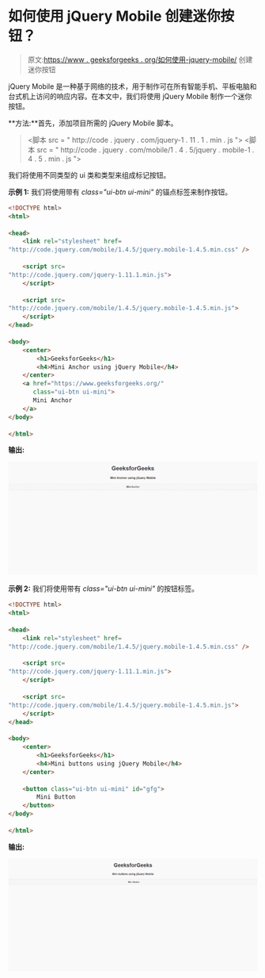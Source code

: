 # 如何使用 jQuery Mobile 创建迷你按钮？

> 原文:[https://www . geeksforgeeks . org/如何使用-jquery-mobile/](https://www.geeksforgeeks.org/how-to-create-a-mini-button-using-jquery-mobile/) 创建迷你按钮

jQuery Mobile 是一种基于网络的技术，用于制作可在所有智能手机、平板电脑和台式机上访问的响应内容。在本文中，我们将使用 jQuery Mobile 制作一个迷你按钮。

**方法:**首先，添加项目所需的 jQuery Mobile 脚本。

> <link rel="”stylesheet”" href="”http://code.jquery.com/mobile/1.4.5/jquery.mobile-1.4.5.min.css”">
> <脚本 src = " http://code . jquery . com/jquery-1 . 11 . 1 . min . js "></脚本>
> <脚本 src = " http://code . jquery . com/mobile/1 . 4 . 5/jquery . mobile-1 . 4 . 5 . min . js "></脚本>

我们将使用不同类型的 ui 类和类型来组成标记按钮。

**示例 1:** 我们将使用带有 *class="ui-btn ui-mini"* 的锚点标签来制作按钮。

```html
<!DOCTYPE html> 
<html> 

<head>
    <link rel="stylesheet" href=
"http://code.jquery.com/mobile/1.4.5/jquery.mobile-1.4.5.min.css" />

    <script src=
"http://code.jquery.com/jquery-1.11.1.min.js">
    </script>

    <script src=
"http://code.jquery.com/mobile/1.4.5/jquery.mobile-1.4.5.min.js">
    </script>
</head>

<body> 
    <center>
        <h1>GeeksforGeeks</h1>
        <h4>Mini Anchor using jQuery Mobile</h4>
    </center>
    <a href="https://www.geeksforgeeks.org/" 
       class="ui-btn ui-mini">
       Mini Anchor
    </a>
</body> 

</html> 
```

**输出:**

![](img/9fe6ac4cb2c9cc8bf63149f791ceae1c.png)

**示例 2:** 我们将使用带有 *class="ui-btn ui-mini"* 的按钮标签。

```html
<!DOCTYPE html> 
<html> 

<head>
    <link rel="stylesheet" href=
"http://code.jquery.com/mobile/1.4.5/jquery.mobile-1.4.5.min.css" />

    <script src=
"http://code.jquery.com/jquery-1.11.1.min.js">
    </script>

    <script src=
"http://code.jquery.com/mobile/1.4.5/jquery.mobile-1.4.5.min.js">
    </script>
</head>

<body> 
    <center>
        <h1>GeeksforGeeks</h1>
        <h4>Mini buttons using jQuery Mobile</h4>
    </center>

    <button class="ui-btn ui-mini" id="gfg">
        Mini Button
    </button>
</body> 

</html> 
```

**输出:**

![](img/642d1d1709707e6dcd14cf5b336c983d.png)
